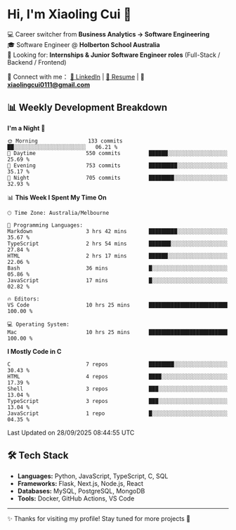 # Hi, I'm Xiaoling Cui 👋

💻 Career switcher from **Business Analytics → Software Engineering**  
🎓 Software Engineer @ **Holberton School Australia**  
💼 Looking for: **Internships & Junior Software Engineer roles** (Full-Stack / Backend / Frontend)  

🔗 Connect with me：
[💼 LinkedIn](https://www.linkedin.com/in/xiaoling-cui-9b504a350/) | 
[📄 Resume](https://xl-c111.github.io/xiaoling-cui-resume/) | 
📧 **xiaolingcui0111@gmail.com**




## 📊 Weekly Development Breakdown  

<!--START_SECTION:waka-->
**I'm a Night 🦉** 

```text
🌞 Morning                133 commits         ██░░░░░░░░░░░░░░░░░░░░░░░   06.21 % 
🌆 Daytime                550 commits         ██████░░░░░░░░░░░░░░░░░░░   25.69 % 
🌃 Evening                753 commits         █████████░░░░░░░░░░░░░░░░   35.17 % 
🌙 Night                  705 commits         ████████░░░░░░░░░░░░░░░░░   32.93 % 
```


📊 **This Week I Spent My Time On** 

```text
🕑︎ Time Zone: Australia/Melbourne

💬 Programming Languages: 
Markdown                 3 hrs 42 mins       █████████░░░░░░░░░░░░░░░░   35.67 % 
TypeScript               2 hrs 54 mins       ███████░░░░░░░░░░░░░░░░░░   27.84 % 
HTML                     2 hrs 17 mins       ██████░░░░░░░░░░░░░░░░░░░   22.06 % 
Bash                     36 mins             █░░░░░░░░░░░░░░░░░░░░░░░░   05.86 % 
JavaScript               17 mins             █░░░░░░░░░░░░░░░░░░░░░░░░   02.82 % 

🔥 Editors: 
VS Code                  10 hrs 25 mins      █████████████████████████   100.00 % 

💻 Operating System: 
Mac                      10 hrs 25 mins      █████████████████████████   100.00 % 
```

**I Mostly Code in C** 

```text
C                        7 repos             ████████░░░░░░░░░░░░░░░░░   30.43 % 
HTML                     4 repos             ████░░░░░░░░░░░░░░░░░░░░░   17.39 % 
Shell                    3 repos             ███░░░░░░░░░░░░░░░░░░░░░░   13.04 % 
TypeScript               3 repos             ███░░░░░░░░░░░░░░░░░░░░░░   13.04 % 
JavaScript               1 repo              █░░░░░░░░░░░░░░░░░░░░░░░░   04.35 % 
```




 Last Updated on 28/09/2025 08:44:55 UTC
<!--END_SECTION:waka-->


## 🛠️ Tech Stack

- **Languages:** Python, JavaScript, TypeScript, C, SQL  
- **Frameworks:** Flask, Next.js, Node.js, React  
- **Databases:** MySQL, PostgreSQL, MongoDB  
- **Tools:** Docker, GitHub Actions, VS Code  

---

✨ Thanks for visiting my profile! Stay tuned for more projects 🚀
